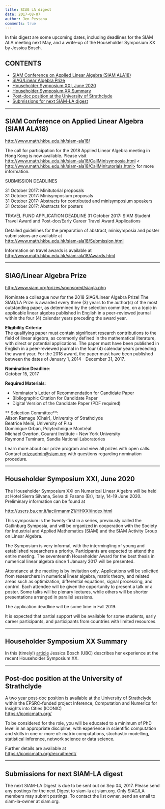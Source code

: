```yaml
---
title: SIAG LA digest
date: 2017-08-07
author: Jen Pestana
comments: true
---
```




In this digest are some upcoming dates, including deadlines for the SIAM ALA meeting next May, and a write-up of the Householder Symposium XX by Jessica Bosch.

## CONTENTS

- [SIAM Conference on Applied Linear Algebra (SIAM ALA18)](#nav0)
- [SIAG/Linear Algebra Prize](#nav1)
- [Householder Symposium XXI, June 2020](#nav2)
- [Householder Symposium XX Summary](#nav3)
- [Post-doc position at the University of Strathclyde](#nav4)
- [Submissions for next SIAM-LA digest](#nav5)

---------------

## <a name="nav0">SIAM Conference on Applied Linear Algebra (SIAM ALA18)</a>

<http://www.math.hkbu.edu.hk/siam-ala18/>

The call for participation for the 2018 Applied Linear Algebra meeting in Hong Kong is now available. Please visit   
<http://www.math.hkbu.edu.hk/siam-ala18/CallMinisymposia.html>
< http://www.math.hkbu.edu.hk/siam-ala18/CallMinitutorials.html>
for more information.

SUBMISSION DEADLINES

31 October 2017:        Minitutorial proposals  
31 October 2017:        Minisymposium proposals  
31 October 2017:        Abstracts for contributed and minisymposium speakers  
31 October 2017:        Abstracts for posters  

TRAVEL FUND APPLICATION DEADLINE
31 October 2017:    SIAM Student Travel Award and Post-doc/Early Career Travel Award Applications

Detailed guidelines for the preparation of abstract, minisymposia and poster submissions are available at   
<http://www.math.hkbu.edu.hk/siam-ala18/Submission.html>

Information on travel awards is available at  
<http://www.math.hkbu.edu.hk/siam-ala18/Awards.html>


---------------

## <a name="nav1">SIAG/Linear Algebra Prize</a>

<http://www.siam.org/prizes/sponsored/siagla.php>  

Nominate a colleague now for the 2018 SIAG/Linear Algebra Prize! 
The SIAG/LA Prize is awarded every three (3) years to the author(s) 
of the most outstanding paper, as determined by the selection committee, 
on a topic in applicable linear algebra published in English in a 
peer-reviewed journal within the four (4) calendar years preceding the 
award year.

**Eligibility Criteria**:  
The qualifying paper must contain significant research contributions to 
the field of linear algebra, as commonly defined in the mathematical 
literature, with direct or potential applications. The paper must have 
been published in English in a peer-reviewed journal in the four (4) 
calendar years preceding the award year. For the 2018 award, the paper 
must have been published between the dates of January 1, 2014 - December 31, 2017.

**Nomination Deadline**:  
October 15, 2017  

**Required Materials**:
- Nominator's Letter of Recommendation for Candidate Paper  
- Bibliographic Citation for Candidate Paper  
- Digital Version of the Candidate Paper (PDF required)  

** Selection Committee**:  
Alison Ramage (Chair), University of Strathclyde  
Beatrice Meini, University of Pisa  
Dominique Orban, Polytechnique Montr&eacute;al  
Michael Overton, Courant Institute - New York University  
Raymond Tuminaro, Sandia National Laboratories  

Learn more about our prize program and view all prizes with open calls. 
Contact <prizeadmin@siam.org> with questions regarding nomination procedure.


---------------

## <a name="nav2">Householder Symposium XXI, June 2020</a>

The Householder Symposium XXI on Numerical Linear Algebra will be held
at Hotel Sierra Silvana, Selva di Fasano (Br), Italy, 14-19 June 2020. 
Preliminary information can be found at

<http://users.ba.cnr.it/iac/irmanm21/HHXXI/index.html>

This symposium is the twenty-first in a series, previously called the
Gatlinburg Symposia, and will be organized in cooperation with the
Society for Industrial and Applied Mathematics (SIAM) and the SIAM
Activity Group on Linear Algebra.

The Symposium is very informal, with the intermingling of young and
established researchers a priority. Participants are expected to
attend the entire meeting. The seventeenth Householder Award for the
best thesis in numerical linear algebra since 1 January 2017 will be 
presented.

Attendance at the meeting is by invitation only. Applications will be
solicited from researchers in numerical linear algebra, matrix theory,
and related areas such as optimization, differential equations, signal
processing, and control. Each attendee will be given the opportunity
to present a talk or a poster. Some talks will be plenary lectures, 
while others will be shorter presentations arranged in parallel sessions.

The application deadline will be some time in Fall 2019.

It is expected that partial support will be available for some
students, early career participants, and participants from countries
with limited resources.


---------------

## <a name="nav3">Householder Symposium XX Summary</a>

In this (timely!) [article](http://siags.siam.org/siagla//2017/08/02/bosch.html) Jessica Bosch (UBC) describes her experience  at the recent Householder Symposium XX. 


---------------

## <a name="nav4">Post-doc position at the University of Strathclyde</a>

A two year post-doc position is available at the University of 
Strathclyde within the EPSRC-funded project
Inference, Computation and Numerics for Insights into Cities (ICONIC)  
<https://iconicmath.org/>

To be considered for the role, you will be educated to a minimum of PhD 
level in an appropriate discipline, with experience in scientific 
computation and skills in one or more of: matrix
computations, stochastic modelling, statistical inference, network science or data science.

Further details are available at  
<https://iconicmath.org/recruitment/>

---------------

## <a name="nav5">Submissions for next SIAM-LA digest</a>

The next SIAM-LA Digest is due to be sent out on Sep 04, 2017.
Please send any postings for the next Digest to siam-la at siam.org. 
Only SIAG/LA members may submit postings.  To contact the list owner, 
send an email to siam-la-owner at siam.org.
